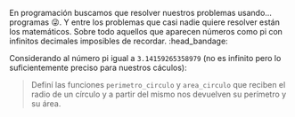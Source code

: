 En programación buscamos que resolver nuestros problemas usando… programas :stuck_out_tongue_winking_eye:. Y entre los problemas que casi nadie quiere resolver están los matemáticos. Sobre todo aquellos que aparecen números como pi con infinitos decimales imposibles de recordar.  :head_bandage:

Considerando al número pi igual a `3.14159265358979` (no es infinito pero lo suficientemente preciso para nuestros cáculos):

> Definí las funciones `perimetro_circulo` y `area_circulo` que reciben el radio de un círculo y a partir del mismo nos devuelven su perímetro y su área.
